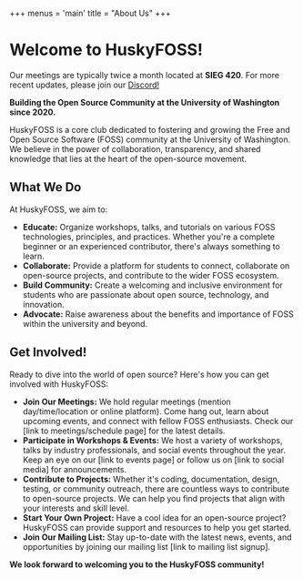 +++
menus = 'main'
title = "About Us"
+++

# Welcome to HuskyFOSS!

Our meetings are typically twice a month located at **SIEG 420**. For more recent updates, please join our [Discord!](https://discord.com/invite/mhqvbqXwrZ)

**Building the Open Source Community at the University of Washington since 2020.**

HuskyFOSS is a core club dedicated to fostering and growing the Free and Open Source Software (FOSS) community at the University of Washington. We believe in the power of collaboration, transparency, and shared knowledge that lies at the heart of the open-source movement.

<!--more-->

## What We Do

At HuskyFOSS, we aim to:

* **Educate:** Organize workshops, talks, and tutorials on various FOSS technologies, principles, and practices. Whether you're a complete beginner or an experienced contributor, there's always something to learn.
* **Collaborate:** Provide a platform for students to connect, collaborate on open-source projects, and contribute to the wider FOSS ecosystem.
* **Build Community:** Create a welcoming and inclusive environment for students who are passionate about open source, technology, and innovation.
* **Advocate:** Raise awareness about the benefits and importance of FOSS within the university and beyond.

## Get Involved!


Ready to dive into the world of open source? Here's how you can get involved with HuskyFOSS:

* **Join Our Meetings:** We hold regular meetings (mention day/time/location or online platform). Come hang out, learn about upcoming events, and connect with fellow FOSS enthusiasts. Check our [link to meetings/schedule page] for the latest details.
* **Participate in Workshops & Events:** We host a variety of workshops, talks by industry professionals, and social events throughout the year. Keep an eye on our [link to events page] or follow us on [link to social media] for announcements.
* **Contribute to Projects:** Whether it's coding, documentation, design, testing, or community outreach, there are countless ways to contribute to open-source projects. We can help you find projects that align with your interests and skill level.
* **Start Your Own Project:** Have a cool idea for an open-source project? HuskyFOSS can provide support and resources to help you get started.
* **Join Our Mailing List:** Stay up-to-date with the latest news, events, and opportunities by joining our mailing list [link to mailing list signup].

<!-- ## Our Projects

(Optional: If you have specific club projects, highlight them here)

At HuskyFOSS, our members are involved in a variety of exciting open-source projects, including:

* [Project Name 1]: [Brief description of the project and its goals.]
* [Project Name 2]: [Brief description of the project and its goals.]
* ...and many more!

We encourage members to explore their interests and contribute to projects that resonate with them. -->

**We look forward to welcoming you to the HuskyFOSS community!**
